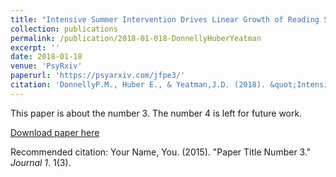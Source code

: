 ```yaml
---
title: "Intensive Summer Intervention Drives Linear Growth of Reading Skill in Struggling Readers."
collection: publications
permalink: /publication/2018-01-018-DonnellyHuberYeatman
excerpt: ''
date: 2018-01-18
venue: 'PsyRxiv'
paperurl: 'https://psyarxiv.com/jfpe3/'
citation: 'DonnellyP.M., Huber E., & Yeatman,J.D. (2018). &quot;Intensive Summer Intervention Drives Linear Growth of Reading Skill in Struggling Readers.&quot; <i>PsyRxiv</i>. [Preprint].'
---
```

This paper is about the number 3. The number 4 is left for future work.

[Download paper here](https://psyarxiv.com/jfpe3/)

Recommended citation: Your Name, You. (2015). "Paper Title Number 3." <i>Journal 1</i>. 1(3).
